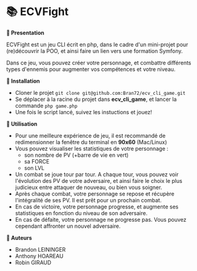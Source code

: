 # :books: ECVFight

**:pencil: Presentation**

ECVFight est un jeu CLI écrit en php, dans le cadre d'un mini-projet pour (re)découvrir la POO, et ainsi faire un lien vers une formation Symfony.

Dans ce jeu, vous pouvez créer votre personnage, et  combattre différents types d'ennemis pour augmenter vos compétences et votre niveau.

**:wrench: Installation**
 - Cloner le projet ``` git clone git@github.com:Bran72/ecv_cli_game.git ```
 - Se déplacer à la racine du projet dans **ecv_cli_game**, et lancer la commande ``` php game.php ```
 - Une fois le script lancé, suivez les instuctions et jouez! 
 
**:rocket: Utilisation**

  - Pour une meilleure expérience de jeu, il est recommandé de redimensionner la fenêtre du terminal en **90x60** (Mac/Linux)
  - Vous pouvez visualiser les statistiques de votre personnage :
       - son nombre de PV (+barre de vie en vert)
       - sa FORCE
       - son LVL
  - Un combat se joue tour par tour. A chaque tour, vous pouvez voir l'évolution des PV de votre adversaire, et ainsi faire le choix le plus judicieux entre attaquer de nouveau, ou bien vous soigner.
  - Après chaque combat, votre personnage se repose et récupère l'intégralité de ses PV. Il est prêt pour un prochain combat.
  - En cas de victoire, votre personnage progresse, et augmente ses statistiques en fonction du niveau de son adversaire.
  - En cas de défaite, votre personnage ne progresse pas. Vous pouvez cependant affronter un nouvel adversaire.
 
**:construction_worker: Auteurs**
- Brandon LEININGER
- Anthony HOAREAU
- Robin GIRAUD
